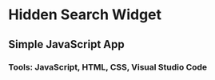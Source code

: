 # Hidden Search Widget

## Simple JavaScript App

### Tools: JavaScript, HTML, CSS, Visual Studio Code